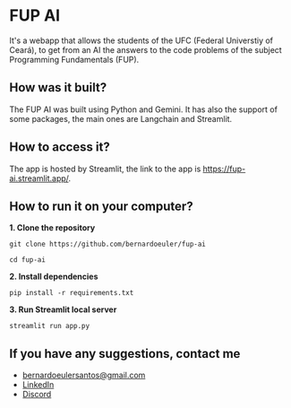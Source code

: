 # FUP AI
It's a webapp that allows the students of the UFC (Federal Universtiy of Ceará), to get from an AI the answers to the code problems of the subject Programming Fundamentals (FUP).

## How was it built?
The FUP AI was built using Python and Gemini. It has also the support of some packages, the main ones are Langchain and Streamlit.

## How to access it?
The app is hosted by Streamlit, the link to the app is <https://fup-ai.streamlit.app/>.

## How to run it on your computer?
**1. Clone the repository**
```
git clone https://github.com/bernardoeuler/fup-ai

cd fup-ai
```
**2. Install dependencies**
```
pip install -r requirements.txt
```

**3. Run Streamlit local server**
```
streamlit run app.py
```

## If you have any suggestions, contact me
- <bernardoeulersantos@gmail.com>
- [LinkedIn](https://www.linkedin.com/in/bernardoeuler/)
- [Discord](https://discordapp.com/users/367741578808393729)
